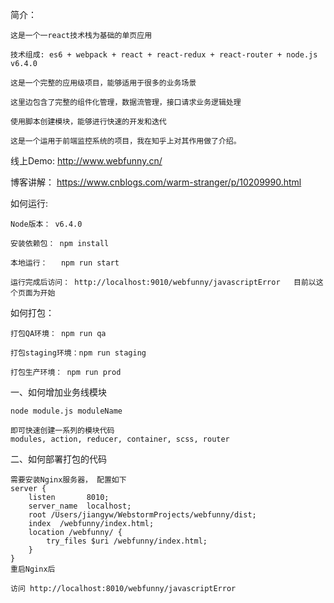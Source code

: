 简介：

    这是一个一react技术栈为基础的单页应用
    
    技术组成: es6 + webpack + react + react-redux + react-router + node.js v6.4.0
    
    这是一个完整的应用级项目，能够适用于很多的业务场景
    
    这里边包含了完整的组件化管理，数据流管理，接口请求业务逻辑处理
    
    使用脚本创建模块，能够进行快速的开发和迭代
    
    这是一个运用于前端监控系统的项目，我在知乎上对其作用做了介绍。
    
线上Demo:
    http://www.webfunny.cn/
    
博客讲解：
    https://www.cnblogs.com/warm-stranger/p/10209990.html

如何运行:

    Node版本： v6.4.0

    安装依赖包： npm install

    本地运行：   npm run start

    运行完成后访问： http://localhost:9010/webfunny/javascriptError   目前以这个页面为开始


如何打包：

    打包QA环境： npm run qa

    打包staging环境：npm run staging

    打包生产环境： npm run prod



一、如何增加业务线模块

    node module.js moduleName 
    
    即可快速创建一系列的模块代码
    modules, action, reducer, container, scss, router
    
二、如何部署打包的代码

    需要安装Nginx服务器， 配置如下
    server {
        listen       8010;
        server_name  localhost;
        root /Users/jiangyw/WebstormProjects/webfunny/dist;
        index  /webfunny/index.html;
        location /webfunny/ {
            try_files $uri /webfunny/index.html;
        }
    }
    重启Nginx后
    
    访问 http://localhost:8010/webfunny/javascriptError 
    




















    
